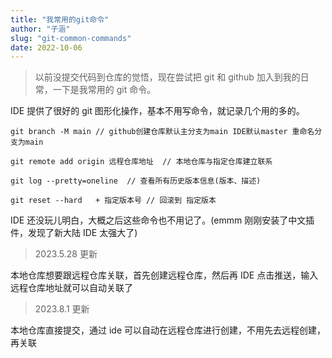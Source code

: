 ```yaml
---
title: "我常用的git命令"
author: "子涵"
slug: "git-common-commands"
date: 2022-10-06
---
```


> 以前没提交代码到仓库的觉悟，现在尝试把 git 和 github 加入到我的日常，一下是我常用的 git 命令。

IDE 提供了很好的 git 图形化操作，基本不用写命令，就记录几个用的多的。

```
git branch -M main // github创建仓库默认主分支为main IDE默认master 重命名分支为main

git remote add origin 远程仓库地址  // 本地仓库与指定仓库建立联系

git log --pretty=oneline  // 查看所有历史版本信息(版本、描述)

git reset --hard   + 指定版本号 // 回滚到 指定版本

```

IDE 还没玩儿明白，大概之后这些命令也不用记了。(emmm 刚刚安装了中文插件，发现了新大陆 IDE 太强大了)

> 2023.5.28 更新

本地仓库想要跟远程仓库关联，首先创建远程仓库，然后再 IDE 点击推送，输入远程仓库地址就可以自动关联了

> 2023.8.1 更新

本地仓库直接提交，通过 ide 可以自动在远程仓库进行创建，不用先去远程创建，再关联
